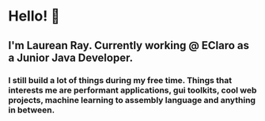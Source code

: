 # Hello! 👋

## I'm Laurean Ray. Currently working @ EClaro as a Junior Java Developer. 
### I still build a lot of things during my free time. Things that interests me are performant applications, gui toolkits, cool web projects, machine learning to assembly language and anything in between.
